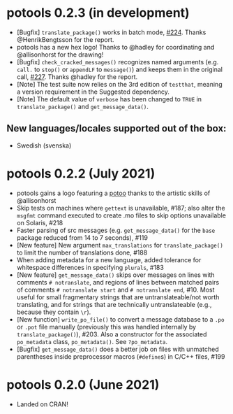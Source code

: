 # potools 0.2.3 (in development)

 * [Bugfix] `translate_package()` works in batch mode, [#224](https://github.com/MichaelChirico/potools/issues/224). Thanks @HenrikBengtsson for the report.
 * potools has a new hex logo! Thanks to @hadley for coordinating and @allisonhorst for the drawing!
 * [Bugfix] `check_cracked_messages()` recognizes named arguments (e.g. `call.` to `stop()` or `appendLF` to `message()`) and keeps them in the original call, [#227](https://github.com/MichaelChirico/potools/issues/227). Thanks @hadley for the report.
 * [Note] The test suite now relies on the 3rd edition of `testthat`, meaning a version requirement in the Suggested dependency.
 * [Note] The default value of `verbose` has been changed to `TRUE` in `translate_package()` and `get_message_data()`.


## New languages/locales supported out of the box:

 * Swedish (svenska)

# potools 0.2.2 (July 2021)

* potools gains a logo featuring a [potoo](https://en.wikipedia.org/wiki/Potoo) thanks to the artistic skills of @allisonhorst
 * Skip tests on machines where `gettext` is unavailable, #187; also alter the `msgfmt` command executed to create .mo files to skip options unavailable on Solaris, #218
 * Faster parsing of src messages (e.g. `get_message_data()` for the `base` package reduced from 14 to 7 seconds), #119
 * [New feature] New argument `max_translations` for `translate_package()` to limit the number of translations done, #188
 * When adding metadata for a new language, added tolerance for whitespace differences in specifying `plurals`, #183
 * [New feature] `get_message_data()` skips over messages on lines with comments `# notranslate`, and regions of lines between matched pairs of comments `# notranslate start` and `# notranslate end`, #10. Most useful for small fragmentary strings that are untranslateable/not worth translating, and for strings that are technically untranslateable (e.g., because they contain `\r`).
 * [New function] `write_po_file()` to convert a message database to a `.po` or `.pot` file manually (previously this was handled internally by `translate_package()`), #203. Also a constructor for the associated `po_metadata` class, `po_metadata()`. See `?po_metadata`.
 * [Bugfix] `get_message_data()` does a better job on files with unmatched parentheses inside preprocessor macros (`#define`s) in C/C++ files, #199

# potools 0.2.0 (June 2021)

 * Landed on CRAN!
